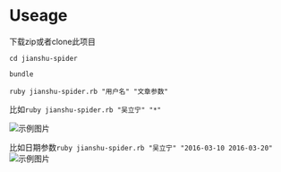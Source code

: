 # Useage

下载zip或者clone此项目  

``` cd jianshu-spider ```  

``` bundle ```  

``` ruby jianshu-spider.rb "用户名" "文章参数" ```  

比如``` ruby jianshu-spider.rb "吴立宁" "*" ```  

![示例图片](./示例图片.png)

比如日期参数``` ruby jianshu-spider.rb "吴立宁" "2016-03-10 2016-03-20" ```  
![示例图片](./示例图片2.png)

